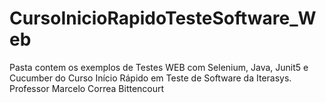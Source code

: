 # CursoInicioRapidoTesteSoftware_Web
 Pasta contem os exemplos de Testes WEB  com Selenium,  Java, Junit5 e Cucumber do Curso Início Rápido em Teste de Software da Iterasys. Professor Marcelo Correa Bittencourt

